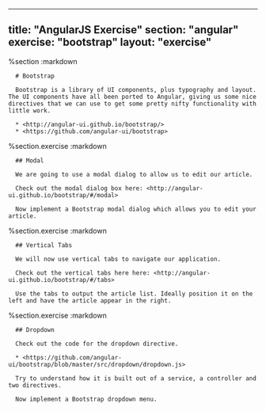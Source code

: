 ---
  title: "AngularJS Exercise"
  section: "angular"
  exercise: "bootstrap"
  layout: "exercise"
  ---
  
  %section
    :markdown
  
      # Bootstrap
  
      Bootstrap is a library of UI components, plus typography and layout. The UI components have all been ported to Angular, giving us some nice directives that we can use to get some pretty nifty functionality with little work.
  
      * <http://angular-ui.github.io/bootstrap/>
      * <https://github.com/angular-ui/bootstrap>
  
  %section.exercise
    :markdown
  
      ## Modal
  
      We are going to use a modal dialog to allow us to edit our article.
  
      Check out the modal dialog box here: <http://angular-ui.github.io/bootstrap/#/modal>
  
      Now implement a Bootstrap modal dialog which allows you to edit your article.
  
  %section.exercise
    :markdown
  
      ## Vertical Tabs
  
      We will now use vertical tabs to navigate our application.
  
      Check out the vertical tabs here here: <http://angular-ui.github.io/bootstrap/#/tabs>
  
      Use the tabs to output the article list. Ideally position it on the left and have the article appear in the right.
  
  %section.exercise
    :markdown
  
      ## Dropdown
  
      Check out the code for the dropdown directive.
  
      * <https://github.com/angular-ui/bootstrap/blob/master/src/dropdown/dropdown.js>
  
      Try to understand how it is built out of a service, a controller and two directives.
  
      Now implement a Bootstrap dropdown menu.
  
